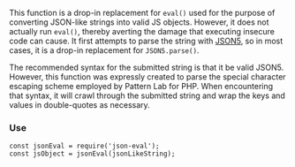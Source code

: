 This function is a drop-in replacement for `eval()` used for the purpose of 
converting JSON-like strings into valid JS objects. However, it does not 
actually run `eval()`, thereby averting the damage that executing insecure code 
can cause. It first attempts to parse the string with [JSON5](http://json5.org), 
so in most cases, it is a drop-in replacement for `JSON5.parse()`.

The recommended syntax for the submitted string is that it be valid JSON5. 
However, this function was expressly created to parse the special character 
escaping scheme employed by Pattern Lab for PHP. When encountering that syntax, 
it will crawl through the submitted string and wrap the keys and values in 
double-quotes as necessary.

### Use

```
const jsonEval = require('json-eval');
const jsObject = jsonEval(jsonLikeString);
```
